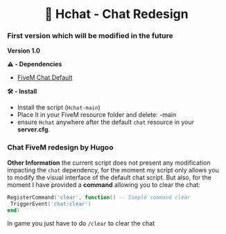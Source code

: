<h1 align="center">🔖 Hchat - Chat Redesign</h1>

### First version which will be modified in the future

**Version 1.0**

**⚠️ - Dependencies**
- [FiveM Chat Default](https://github.com/citizenfx/cfx-server-data/tree/master/resources/%5Bgameplay%5D/chat)

**🛠 - Install**
- Install the script (``Hchat-main``)
- Place it in your FiveM resource folder and delete: -main
- ensure ``Hchat`` anywhere after the default ``chat`` resource in your **server.cfg**.

### Chat FiveM redesign by Hugoo

**Other Information**
the current script does not present any modification impacting the ``chat`` dependency, for the moment my script only allows you to modify the visual interface of the default chat script.
But also, for the moment I have provided a **command** allowing you to clear the chat:
```lua
RegisterCommand('clear', function() -- Simple command clear
 TriggerEvent('chat:clear')
end)
```
In game you just have to do ``/clear`` to clear the chat
